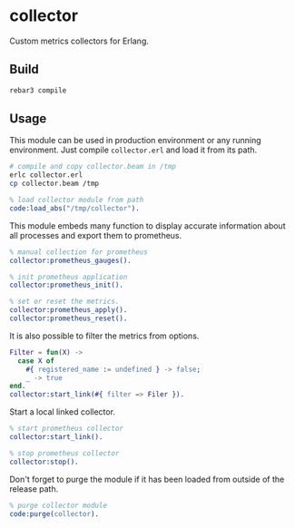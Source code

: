 # collector

Custom metrics collectors for Erlang.

## Build

```sh
rebar3 compile
```

## Usage

This module can be used in production environment or any running
environment. Just compile `collector.erl` and load it from its path.

```sh
# compile and copy collector.beam in /tmp
erlc collector.erl
cp collector.beam /tmp
```

```erlang
% load collector module from path
code:load_abs("/tmp/collector").
```

This module embeds many function to display accurate information about
all processes and export them to prometheus.

```erlang
% manual collection for prometheus
collector:prometheus_gauges().

% init prometheus application
collector:prometheus_init().

% set or reset the metrics.
collector:prometheus_apply().
collector:prometheus_reset().
```

It is also possible to filter the metrics from options.

```erlang
Filter = fun(X) ->
  case X of
    #{ registered_name := undefined } -> false;
	_ -> true
end.
collector:start_link(#{ filter => Filer }).
```

Start a local linked collector.

```erlang
% start prometheus collector
collector:start_link().

% stop prometheus collector
collector:stop().
```

Don't forget to purge the module if it has been loaded from outside of
the release path.

```erlang
% purge collector module
code:purge(collector).
```
